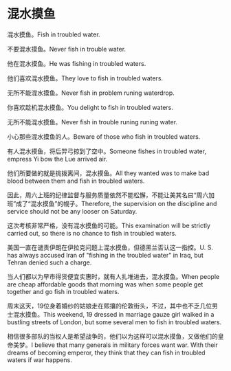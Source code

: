 # 混水摸鱼

<p><span class="chinese">混水摸鱼。</span><span class="english">Fish in troubled water.</span></p>

<p><span class="chinese">不要混水摸鱼。</span><span class="english">Never fish in trouble water.</span></p>

<p><span class="chinese">他在混水摸鱼。</span><span class="english">He was fishing in troubled waters.</span></p>

<p><span class="chinese">他们喜欢混水摸鱼。</span><span class="english">They love to fish in troubled waters.</span></p>

<p><span class="chinese">无所不能混水摸鱼。</span><span class="english">Never fish in problem runing waterdrop.</span></p>

<p><span class="chinese">你喜欢趁机混水摸鱼。</span><span class="english">You delight to fish in troubled waters.</span></p>

<p><span class="chinese">无所不能混水摸鱼。</span><span class="english">Never fish in trouble runing runing water.</span></p>

<p><span class="chinese">小心那些混水摸鱼的人。</span><span class="english">Beware of those who fish in troubled waters.</span></p>

<p><span class="chinese">有人混水摸鱼，将后羿弓掠到了空中。</span><span class="english">Someone fishes in troubled water, empress Yi bow the Lue arrived air.</span></p>

<p><span class="chinese">他们所要做的就是挑拨离间，混水摸鱼。</span><span class="english">All they wanted was to make bad blood between them and fish in troubled waters.</span></p>

<p><span class="chinese">因此，周六上班的纪律监督与服务质量依然不能松懈，不能让美其名曰“周六加班”成了“混水摸鱼”的幌子。</span><span class="english">Therefore, the supervision on the discipline and service should not be any looser on Saturday.</span></p>

<p><span class="chinese">这次考核非常严格，没有混水摸鱼的可能。</span><span class="english">This examination will be strictly carried out, so there is no chance to fish in troubled waters.</span></p>

<p><span class="chinese">美国一直在谴责伊朗在伊拉克问题上混水摸鱼，但德黑兰否认这一指控。</span><span class="english">U. S. has always accused Iran of "fishing in the troubled water" in Iraq, but Tehran denied such a charge.</span></p>

<p><span class="chinese">当人们都以为早市得货便宜实惠时，就有人扎堆进去，混水摸鱼。</span><span class="english">When people are cheap affordable goods that morning was when some people get together and go fish in troubled waters.</span></p>

<p><span class="chinese">周末这天，19位身着婚纱的姑娘走在熙攘的伦敦街头，不过，其中也不乏几位男士混水摸鱼。</span><span class="english">This weekend, 19 dressed in marriage gauze girl walked in a bustling streets of London, but some several men to fish in troubled waters.</span></p>

<p><span class="chinese">相信很多部队的当权人是希望战争的，他们以为这样可以混水摸鱼，又做他们的皇帝美梦。</span><span class="english">I believe that many generals in military forces want war. With their dreams of becoming emperor, they think that they can fish in troubled waters if war happens.</span></p>

